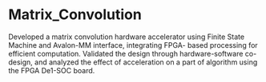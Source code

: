 # Matrix_Convolution
Developed a matrix convolution hardware accelerator using Finite State Machine and Avalon-MM interface, integrating FPGA- based processing for efficient computation. Validated the design through hardware-software co-design, and analyzed the effect of acceleration on a part of algorithm using the FPGA De1-SOC board.
